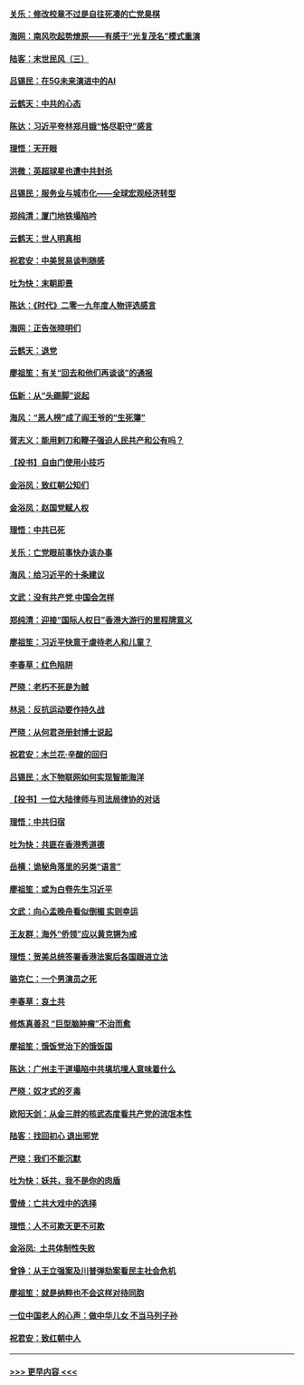 #### [关乐：修改校章不过是自往死凑的亡党臭棋](../pages/nsc993/n11735097.md?t=12201844) 
#### [海网：南风吹起势燎原——有感于“光复茂名”模式重演](../pages/nsc993/n11732308.md?t=12201844) 
#### [陆客：末世民风（三）](../pages/nsc993/n11732211.md?t=12201844) 
#### [吕锡民：在5G未来演进中的AI](../pages/nsc993/n11730010.md?t=12201844) 
#### [云鹤天：中共的心态](../pages/nsc993/n11729906.md?t=12201844) 
#### [陈达：习近平夸林郑月娥“恪尽职守”感言](../pages/nsc993/n11729881.md?t=12201844) 
#### [理悟：天开眼](../pages/nsc993/n11729699.md?t=12201844) 
#### [洪微：英超球星也遭中共封杀](../pages/nsc993/n11727243.md?t=12201844) 
#### [吕锡民：服务业与城市化——全球宏观经济转型](../pages/nsc993/n11725845.md?t=12201844) 
#### [郑纯清：厦门地铁塌陷吟](../pages/nsc993/n11725813.md?t=12201844) 
#### [云鹤天：世人明真相](../pages/nsc993/n11725621.md?t=12201844) 
#### [祝君安：中美贸易谈判随感](../pages/nsc993/n11725609.md?t=12201844) 
#### [吐为快：末朝即景](../pages/nsc993/n11723365.md?t=12201844) 
#### [陈达：《时代》二零一九年度人物评选感言](../pages/nsc993/n11723337.md?t=12201844) 
#### [海网：正告张晓明们](../pages/nsc993/n11723228.md?t=12201844) 
#### [云鹤天：退党](../pages/nsc993/n11723056.md?t=12201844) 
#### [廖祖笙：有关“回去和他们再谈谈”的通报](../pages/nsc993/n11722442.md?t=12201844) 
#### [伍新：从“头踢脚”说起](../pages/nsc993/n11722429.md?t=12201844) 
#### [海风：“恶人榜”成了阎王爷的“生死簿”](../pages/nsc993/n11722272.md?t=12201844) 
#### [胥志义：能用剌刀和鞭子强迫人民共产和公有吗？](../pages/nsc993/n11720569.md?t=12201844) 
#### [【投书】自由门使用小技巧](../pages/nsc993/n11720180.md?t=12201844) 
#### [金浴凤：致红朝公知们](../pages/nsc993/n11720563.md?t=12201844) 
#### [金浴凤：赵国党赋人权](../pages/nsc993/n11720533.md?t=12201844) 
#### [理悟：中共已死](../pages/nsc993/n11720233.md?t=12201844) 
#### [关乐：亡党眼前事快办该办事](../pages/nsc993/n11719160.md?t=12201844) 
#### [海风：给习近平的十条建议](../pages/nsc993/n11717616.md?t=12201844) 
#### [文武：没有共产党 中国会怎样](../pages/nsc993/n11717584.md?t=12201844) 
#### [郑纯清：迎接“国际人权日”香港大游行的里程牌意义](../pages/nsc993/n11717417.md?t=12201844) 
#### [廖祖笙：习近平快意于虐待老人和儿童？](../pages/nsc993/n11715313.md?t=12201844) 
#### [李春草：红色陷阱](../pages/nsc993/n11715029.md?t=12201844) 
#### [严晓：老朽不死是为贼](../pages/nsc993/n11712910.md?t=12201844) 
#### [林忌：反抗运动要作持久战](../pages/nsc993/n11712623.md?t=12201844) 
#### [严晓：从何君尧册封博士说起](../pages/nsc993/n11712465.md?t=12201844) 
#### [祝君安：木兰花·辛酸的回归](../pages/nsc993/n11712381.md?t=12201844) 
#### [吕锡民：水下物联网如何实现智能海洋](../pages/nsc993/n11711158.md?t=12201844) 
#### [【投书】一位大陆律师与司法局律协的对话](../pages/nsc993/n11709675.md?t=12201844) 
#### [理悟：中共归宿](../pages/nsc993/n11710059.md?t=12201844) 
#### [吐为快：共匪在香港秀道德](../pages/nsc993/n11709979.md?t=12201844) 
#### [岳横：诡秘角落里的另类“语言”](../pages/nsc993/n11709792.md?t=12201844) 
#### [廖祖笙：或为白卷先生习近平](../pages/nsc993/n11708330.md?t=12201844) 
#### [文武：向心孟晚舟看似倒楣 实则幸运](../pages/nsc993/n11708236.md?t=12201844) 
#### [王友群：海外“侨领”应以黄克锵为戒](../pages/nsc993/n11706176.md?t=12201844) 
#### [理悟：贺美总统签署香港法案后各国跟进立法](../pages/nsc993/n11706853.md?t=12201844) 
#### [骆克仁：一个男演员之死](../pages/nsc993/n11706677.md?t=12201844) 
#### [李春草：哀土共](../pages/nsc993/n11706255.md?t=12201844) 
#### [修炼真善忍 “巨型脑肿瘤”不治而愈](../pages/nsc993/n11705340.md?t=12201844) 
#### [廖祖笙：饿饭党治下的饿饭国](../pages/nsc993/n11705085.md?t=12201844) 
#### [陈达：广州主干道塌陷中共填坑埋人意味着什么](../pages/nsc993/n11705046.md?t=12201844) 
#### [严晓：奴才式的歹毒](../pages/nsc993/n11704826.md?t=12201844) 
#### [欧阳天剑：从金三胖的核武态度看共产党的流氓本性](../pages/nsc993/n11702238.md?t=12201844) 
#### [陆客：找回初心 退出邪党](../pages/nsc993/n11702213.md?t=12201844) 
#### [严晓：我们不能沉默](../pages/nsc993/n11702110.md?t=12201844) 
#### [吐为快：妖共，我不是你的肉盾](../pages/nsc993/n11701366.md?t=12201844) 
#### [雪绮：亡共大戏中的选择](../pages/nsc993/n11699922.md?t=12201844) 
#### [理悟：人不可欺天更不可欺](../pages/nsc993/n11699657.md?t=12201844) 
#### [金浴凤:  土共体制性失败](../pages/nsc993/n11699361.md?t=12201844) 
#### [曾铮：从王立强案及川普弹劾案看民主社会危机](../pages/nsc993/n11699318.md?t=12201844) 
#### [廖祖笙：就是纳粹也不会这样对待同胞](../pages/nsc993/n11697658.md?t=12201844) 
#### [一位中国老人的心声：做中华儿女 不当马列子孙](../pages/nsc993/n11697525.md?t=12201844) 
#### [祝君安：致红朝中人](../pages/nsc993/n11697518.md?t=12201844) 

----
#### [ >>> 更早内容 <<< ](../indexes/nsc993-earlier.md)
